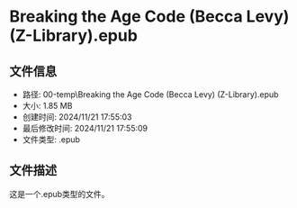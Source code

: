 ﻿# Breaking the Age Code (Becca Levy) (Z-Library).epub

## 文件信息
- 路径: 00-temp\Breaking the Age Code (Becca Levy) (Z-Library).epub
- 大小: 1.85 MB
- 创建时间: 2024/11/21 17:55:03
- 最后修改时间: 2024/11/21 17:55:09
- 文件类型: .epub

## 文件描述
这是一个.epub类型的文件。


